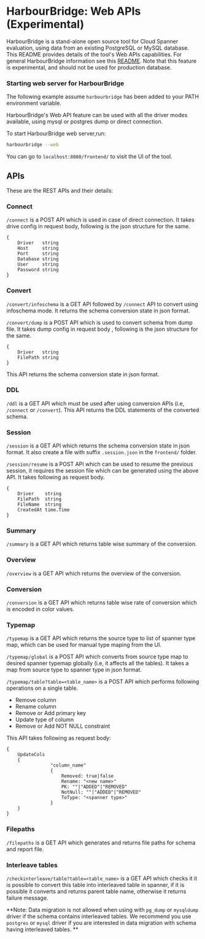 <!-- Work in progress -->

# HarbourBridge: Web APIs (Experimental)

HarbourBridge is a stand-alone open source tool for Cloud Spanner evaluation,
using data from an existing PostgreSQL or MySQL database. This README provides
details of the tool's Web APIs capabilities. For general HarbourBridge information
see this [README](https://github.com/cloudspannerecosystem/harbourbridge#harbourbridge-turnkey-spanner-evaluation). Note that this feature is experimental, and should not be used for production database.

### Starting web server for HarbourBridge

The following example assume `harbourbridge` has been added to your PATH
environment variable.

HarbourBridge's Web API feature can be used with all the driver modes available, using mysql or postgres dump or direct connection.

To start HarbourBridge web server,run:

```sh
harbourbridge --web
```

You can go to `localhost:8080/frontend/` to visit the UI of the tool.

## APIs

These are the REST APIs and their details:

### Connect

`/connect` is a POST API which is used in case of direct connection. It takes drive config in request body, following is the json structure for the same.

```
{
	Driver   string
	Host     string
	Port     string
	Database string
	User     string
	Password string
}
```

### Convert

`/convert/infoschema` is a GET API followed by `/connect` API to convert using infoschema mode. It returns the schema conversion state in json format.

`/convert/dump` is a POST API which is used to convert schema from dump file. It takes dump config in request body , following is the json structure for the same.

```
{
	Driver   string
	FilePath string
}
```

This API returns the schema conversion state in json format.

### DDL

`/ddl` is a GET API which must be used after using conversion APIs (i.e, `/connect` or `/convert`). This API returns the DDL statements of the converted schema.

### Session

`/session` is a GET API which returns the schema conversion state in json format. It also create a file with suffix `.session.json` in the `frontend/` folder.

`/session/resume` is a POST API which can be used to resume the previous session, it requires the session file which can be generated using the above API. It takes following as request body.

```
{
	Driver    string
	FilePath  string
	FileName  string
	CreatedAt time.Time
}
```

### Summary

`/summary` is a GET API which returns table wise summary of the conversion.

### Overview

`/overview` is a GET API which returns the overview of the conversion.

### Conversion

`/conversion` is a GET API which returns table wise rate of conversion which is encoded in color values.

### Typemap

`/typemap` is a GET API which returns the source type to list of spanner type map, which can be used for manual type maping from the UI.

`/typemap/global` is a POST API which converts from source type map to desired spanner typemap globally (i.e, it affects all the tables). It takes a map from source type to spanner type in json format.

`/typemap/table?table=<table_name>` is a POST API which performs following operations on a single table.

- Remove column
- Rename column
- Remove or Add primary key
- Update type of column
- Remove or Add NOT NULL constraint

This API takes following as request body:

```
{
    UpdateCols
    {
                "column_name"
                {
                    Removed: true|false
                    Rename: "<new name>"
                    PK: ""|"ADDED"|"REMOVED"
                    NotNull: ""|"ADDED"|"REMOVED"
                    ToType: "<spanner type>"
                }
    }
}
```

### Filepaths

`/filepaths` is a GET API which generates and returns file paths for schema and report file.

### Interleave tables

`/checkinterleave/table?table=<table_name>` is a GET API which checks it it is possible to convert this table into interleaved table in spanner, if it is possible it converts and returns parent table name, otherwise it returns failure message.

**Note: Data migration is not allowed when using with `pg_dump` or `mysqldump` driver if the schema contains interleaved tables. We recommend you use `postgres` or `mysql` driver if you are interested in data migration with schema having interleaved tables. **
